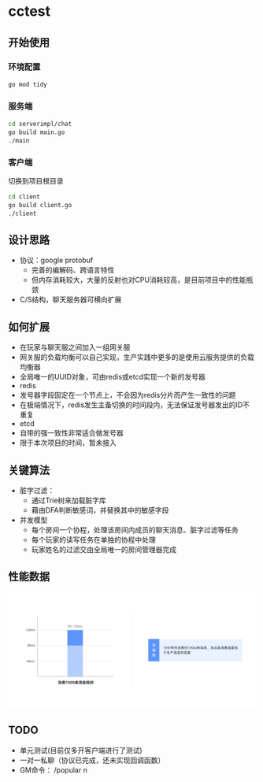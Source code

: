 # cctest
## 开始使用
### 环境配置
```bash
go mod tidy
```
### 服务端
```bash
cd serverimpl/chat
go build main.go
./main
```

### 客户端
切换到项目根目录
```bash
cd client
go build client.go
./client
```

## 设计思路
* 协议：google protobuf
  * 完善的编解码、跨语言特性
  * 但内存消耗较大，大量的反射也对CPU消耗较高，是目前项目中的性能瓶颈
* C/S结构，聊天服务器可横向扩展

## 如何扩展
* 在玩家与聊天服之间加入一组网关服
 * 网关服的负载均衡可以自己实现，生产实践中更多的是使用云服务提供的负载均衡器
* 全局唯一的UUID对象，可由redis或etcd实现一个新的发号器
 * redis
  * 发号器字段固定在一个节点上，不会因为redis分片而产生一致性的问题
  * 在极端情况下，redis发生主备切换的时间段内，无法保证发号器发出的ID不重复
 * etcd
  * 自带的强一致性非常适合做发号器
  * 限于本次项目的时间，暂未接入

## 关键算法
* 脏字过滤：
  * 通过Trie树来加载脏字库
  * 藉由DFA判断敏感词，并替换其中的敏感字段
* 并发模型  
  * 每个房间一个协程，处理该房间内成员的聊天消息、脏字过滤等任务
  * 每个玩家的读写任务在单独的协程中处理
  * 玩家姓名的过滤交由全局唯一的房间管理器完成  
  
## 性能数据
![image](https://github.com/Gorjess/cctest/blob/master/profile.png)

## TODO
* 单元测试(目前仅多开客户端进行了测试)
* 一对一私聊（协议已完成，还未实现回调函数）
* GM命令： /popular n

  
  
